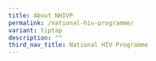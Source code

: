```yaml
---
title: About NHIVP
permalink: /national-hiv-programme/
variant: tiptap
description: ""
third_nav_title: National HIV Programme
---
```

